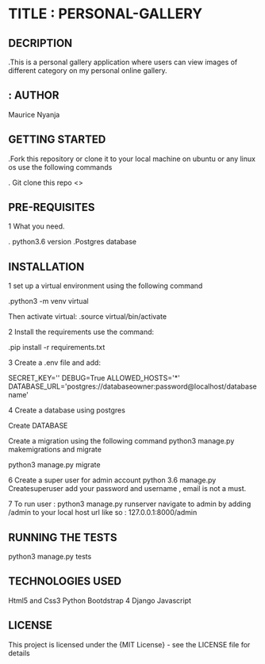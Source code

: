 # TITLE : PERSONAL-GALLERY

## DECRIPTION

.This is a personal gallery application where users can view images of different category on my personal online gallery.

## : AUTHOR

Maurice  Nyanja

## GETTING STARTED

.Fork this repository or clone it to your local machine on ubuntu or any linux os use the following commands

. Git clone this repo <>

## PRE-REQUISITES

1 What you need.

. python3.6 version
.Postgres database

## INSTALLATION

 1 set up a virtual environment using the following command

 .python3 -m venv  virtual

 Then activate virtual:
 .source virtual/bin/activate

 2 Install the requirements use the command:

 .pip install -r requirements.txt

3 Create a .env file and add:

SECRET_KEY='<random-string>'
DEBUG=True
ALLOWED_HOSTS='*'
DATABASE_URL='postgres://databaseowner:password@localhost/databasename'

4 Create a database using postgres

Create DATABASE <your-database-name>

Create a migration using the following command
python3 manage.py makemigrations
and migrate

python3 manage.py migrate

6 Create a super user for admin account
python 3.6 manage.py Createsuperuser
add your password and username , email is not a must.

7 To run user :
python3 manage.py runserver
navigate to admin by adding /admin to your local host url like so :
127.0.0.1:8000/admin

## RUNNING THE TESTS

python3 manage.py tests

## TECHNOLOGIES  USED

Html5 and Css3
Python
Bootdstrap 4
Django
Javascript

## LICENSE

This project is licensed under the {MIT License} - see the LICENSE file for details

